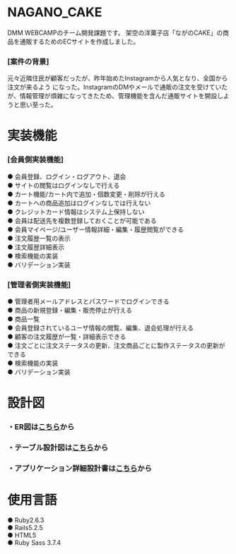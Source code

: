 # NAGANO_CAKE

DMM WEBCAMPのチーム開発課題です。
架空の洋菓子店「ながのCAKE」の商品を通販するためのECサイトを作成しました。
### [案件の背景]
元々近隣住民が顧客だったが、昨年始めたInstagramから人気となり、全国から注文が来るよう
になった。InstagramのDMやメールで通販の注文を受けていたが、情報管理が煩雑になってきたため、管理機能を含んだ通販サイトを開設しようと思い至った。

# 実装機能

### [会員側実装機能]
● 会員登録、ログイン・ログアウト、退会</br>
● サイトの閲覧はログインなしで行える</br>
● カート機能/カート内で追加・個数変更・削除が行える</br>
● カートへの商品追加はログインなしでは行えない</br>
● クレジットカード情報はシステム上保持しない</br>
● 会員は配送先を複数登録しておくことが可能である</br>
● 会員マイページ/ユーザー情報詳細・編集・履歴閲覧ができる</br>
● 注文履歴一覧の表示</br>
● 注文履歴詳細表示</br>
● 検索機能の実装</br>
● バリデーション実装</br>

### [管理者側実装機能]
● 管理者用メールアドレスとパスワードでログインできる</br>
● 商品の新規登録・編集・販売停止が行える</br>
● 商品一覧</br>
● 会員登録されているユーザ情報の閲覧、編集、退会処理が行える</br>
● 顧客の注文履歴が一覧・詳細表示できる</br>
● 注文ごとに注文ステータスの更新、注文商品ごとに製作ステータスの更新ができる</br>
● 検索機能の実装</br>
● バリデーション実装</br>

# 設計図

### ・ER図は[こちら](https://drive.google.com/file/d/1CseqlieC3RVMwD06XJy4RCwh6yJE7rwP/view?usp=sharing)から
### ・テーブル設計図は[こちら](https://drive.google.com/file/d/1CseqlieC3RVMwD06XJy4RCwh6yJE7rwP/view?usp=sharing)から
### ・アプリケーション詳細設計書は[こちら](https://docs.google.com/spreadsheets/d/1stNAiUbfw087V6uJi99C5hNpvmy46xlaPfmZls96aaw/edit?usp=sharing)から

# 使用言語
● Ruby2.6.3</br>
● Rails5.2.5</br>
● HTML5</br>
● Ruby Sass 3.7.4



